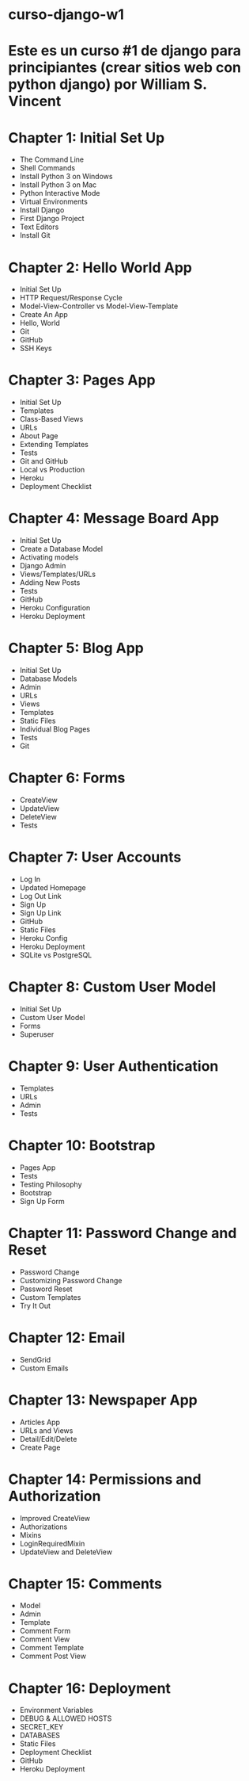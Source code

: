 # curso-django-w1
# Este es un curso #1 de django para principiantes (crear sitios web con python django) por William S. Vincent

# Chapter 1: Initial Set Up 
* The Command Line 
* Shell Commands 
* Install Python 3 on Windows 
* Install Python 3 on Mac 
* Python Interactive Mode 
* Virtual Environments 
* Install Django 
* First Django Project 
* Text Editors 
* Install Git 

# Chapter 2: Hello World App 
* Initial Set Up 
* HTTP Request/Response Cycle 
* Model-View-Controller vs Model-View-Template 
* Create An App 
* Hello, World 
* Git 
* GitHub 
* SSH Keys 

# Chapter 3: Pages App 
* Initial Set Up 
* Templates 
* Class-Based Views 
* URLs 
* About Page 
* Extending Templates 
* Tests 
* Git and GitHub 
* Local vs Production 
* Heroku 
* Deployment Checklist 

# Chapter 4: Message Board App 
* Initial Set Up 
* Create a Database Model 
* Activating models 
* Django Admin 
* Views/Templates/URLs 
* Adding New Posts 
* Tests 
* GitHub 
* Heroku Configuration 
* Heroku Deployment 

# Chapter 5: Blog App 
* Initial Set Up 
* Database Models 
* Admin 
* URLs 
* Views 
* Templates 
* Static Files 
* Individual Blog Pages 
* Tests 
* Git 

# Chapter 6: Forms 
* CreateView 
* UpdateView 
* DeleteView 
* Tests 

# Chapter 7: User Accounts 
* Log In 
* Updated Homepage 
* Log Out Link 
* Sign Up 
* Sign Up Link 
* GitHub 
* Static Files 
* Heroku Config 
* Heroku Deployment 
* SQLite vs PostgreSQL 

# Chapter 8: Custom User Model 
* Initial Set Up 
* Custom User Model 
* Forms 
* Superuser 

# Chapter 9: User Authentication 
* Templates 
* URLs 
* Admin 
* Tests 

# Chapter 10: Bootstrap 
* Pages App 
* Tests 
* Testing Philosophy 
* Bootstrap 
* Sign Up Form 

# Chapter 11: Password Change and Reset 
* Password Change 
* Customizing Password Change 
* Password Reset 
* Custom Templates 
* Try It Out 

# Chapter 12: Email 
* SendGrid 
* Custom Emails 

# Chapter 13: Newspaper App 
* Articles App 
* URLs and Views 
* Detail/Edit/Delete 
* Create Page 

# Chapter 14: Permissions and Authorization 
* Improved CreateView 
* Authorizations 
* Mixins 
* LoginRequiredMixin 
* UpdateView and DeleteView 

# Chapter 15: Comments 
* Model 
* Admin 
* Template 
* Comment Form 
* Comment View 
* Comment Template 
* Comment Post View 

# Chapter 16: Deployment 
* Environment Variables 
* DEBUG & ALLOWED HOSTS 
* SECRET_KEY 
* DATABASES 
* Static Files 
* Deployment Checklist 
* GitHub 
* Heroku Deployment 

